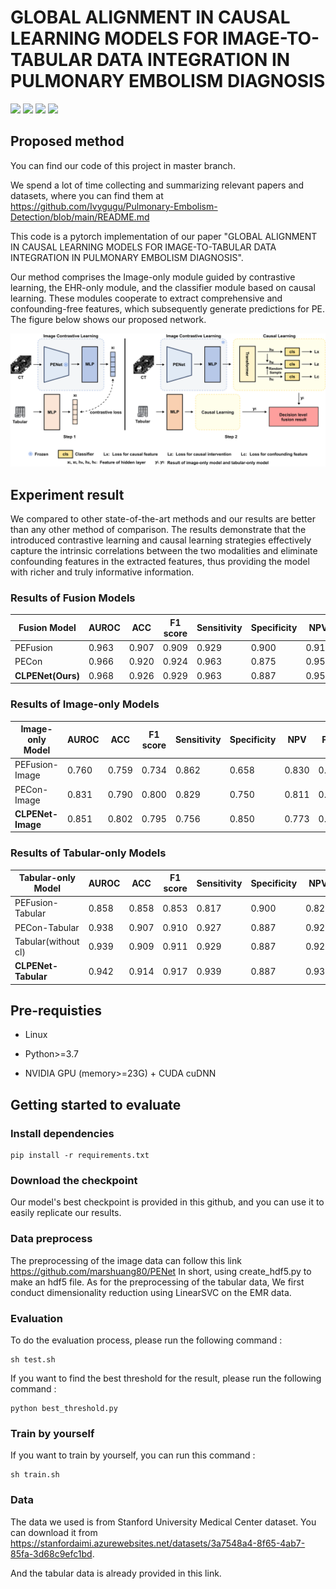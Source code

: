# GLOBAL ALIGNMENT IN CAUSAL LEARNING MODELS FOR IMAGE-TO-TABULAR DATA INTEGRATION IN PULMONARY EMBOLISM DIAGNOSIS

![](https://img.shields.io/badge/-Github-181717?style=flat-square&logo=Github&logoColor=FFFFFF)
![](https://img.shields.io/badge/-Awesome-FC60A8?style=flat-square&logo=Awesome&logoColor=FFFFFF)
![](https://img.shields.io/badge/-Python-3776AB?style=flat-square&logo=Python&logoColor=FFFFFF)
![](https://img.shields.io/badge/-Pytorch-EE4C2C?style=flat-square&logo=Pytorch&logoColor=FFFFFF)

## Proposed method
You can find our code of this project in master branch.

We spend a lot of time collecting and summarizing relevant papers and datasets, where you can find them at https://github.com/Ivygugu/Pulmonary-Embolism-Detection/blob/main/README.md

This code is a pytorch implementation of our paper "GLOBAL ALIGNMENT IN CAUSAL LEARNING MODELS FOR IMAGE-TO-TABULAR DATA INTEGRATION IN PULMONARY EMBOLISM DIAGNOSIS".

Our method comprises the Image-only module guided by contrastive learning, the EHR-only module, and the classifier module based on causal learning. These modules cooperate to extract comprehensive and confounding-free features, which subsequently generate predictions for PE. The figure below shows our proposed network.

![image](images/ICIP2024_model.png)

 ## Experiment result
   We compared to other state-of-the-art methods and our results are better than any other method of comparison. The results demonstrate that the introduced contrastive learning and causal learning strategies effectively capture the intrinsic correlations between the two modalities and eliminate confounding features in the extracted features, thus providing the model with richer and truly informative information.

### Results of Fusion Models
<table>
<thead>
  <tr>
    <th>Fusion Model</th>
    <th>AUROC</th>
    <th>ACC</th>
    <th>F1 score</th>
    <th>Sensitivity</th>
    <th>Specificity</th>
    <th>NPV</th>
    <th>PPV</th>
  </tr>
</thead>
<tbody>
  <tr>
    <td>PEFusion</td>
    <td>0.963</td>
    <td>0.907</td>
    <td>0.909</td>
    <td>0.929</td>
    <td>0.900</td>
    <td>0.911</td>
    <td>0.890</td>
  </tr>
  <tr>
    <td>PECon</td>
    <td>0.966</td>
    <td>0.920</td>
    <td>0.924</td>
    <td>0.963</td>
    <td>0.875</td>
    <td>0.959</td>
    <td>0.888</td>
  </tr>
  <tr>
    <td><b>CLPENet(Ours)</b></td>
    <td>0.968</td>
    <td>0.926</td>
    <td>0.929</td>
    <td>0.963</td>
    <td>0.887</td>
    <td>0.959</td>
    <td>0.898</td>
  </tr>
</tbody>
</table>

### Results of Image-only Models
<table>
<thead>
  <tr>
    <th>Image-only Model</th>
    <th>AUROC</th>
    <th>ACC</th>
    <th>F1 score</th>
    <th>Sensitivity</th>
    <th>Specificity</th>
    <th>NPV</th>
    <th>PPV</th>
  </tr>
</thead>
<tbody>
  <tr>
    <td>PEFusion-Image</td>
    <td>0.760</td>
    <td>0.759</td>
    <td>0.734</td>
    <td>0.862</td>
    <td>0.658</td>
    <td>0.830</td>
    <td>0.711</td>
  </tr>
  <tr>
    <td>PECon-Image</td>
    <td>0.831</td>
    <td>0.790</td>
    <td>0.800</td>
    <td>0.829</td>
    <td>0.750</td>
    <td>0.811</td>
    <td>0.773</td>
  </tr>
  <tr>
    <td><b>CLPENet-Image</b></td>
    <td>0.851</td>
    <td>0.802</td>
    <td>0.795</td>
    <td>0.756</td>
    <td>0.850</td>
    <td>0.773</td>
    <td>0.838</td>
  </tr>
</tbody>
</table>

### Results of Tabular-only Models
<table>
<thead>
  <tr>
    <th>Tabular-only Model</th>
    <th>AUROC</th>
    <th>ACC</th>
    <th>F1 score</th>
    <th>Sensitivity</th>
    <th>Specificity</th>
    <th>NPV</th>
    <th>PPV</th>
  </tr>
</thead>
<tbody>
  <tr>
    <td>PEFusion-Tabular</td>
    <td>0.858</td>
    <td>0.858</td>
    <td>0.853</td>
    <td>0.817</td>
    <td>0.900</td>
    <td>0.827</td>
    <td>0.893</td>
  </tr>
  <tr>
    <td>PECon-Tabular</td>
    <td>0.938</td>
    <td>0.907</td>
    <td>0.910</td>
    <td>0.927</td>
    <td>0.887</td>
    <td>0.922</td>
    <td>0.894</td>
  </tr>
  <tr>
    <td>Tabular(without cl)</td>
    <td>0.939</td>
    <td>0.909</td>
    <td>0.911</td>
    <td>0.929</td>
    <td>0.887</td>
    <td>0.922</td>
    <td>0.894</td>
  </tr>
  <tr>
    <td><b>CLPENet-Tabular</b></td>
    <td>0.942</td>
    <td>0.914</td>
    <td>0.917</td>
    <td>0.939</td>
    <td>0.887</td>
    <td>0.934</td>
    <td>0.895</td>
  </tr>
</tbody>
</table>

## Pre-requisties
* Linux

* Python>=3.7

* NVIDIA GPU (memory>=23G) + CUDA cuDNN

## Getting started to evaluate
### Install dependencies
```
pip install -r requirements.txt
```
### Download the checkpoint
Our model's best checkpoint is provided in this github, and you can use it to easily replicate our results.

### Data preprocess
The preprocessing of the image data can follow this link https://github.com/marshuang80/PENet
 In short, using create_hdf5.py to make an hdf5 file. As for the preprocessing of the tabular data, We first conduct dimensionality reduction using LinearSVC on the EMR data.

### Evaluation
To do the evaluation process, please run the following command :
```
sh test.sh
```
If you want to find the best threshold for the result, please run the following command :
```
python best_threshold.py
```

### Train by yourself
If you want to train by yourself, you can run this command :
```
sh train.sh
```

### Data
The data we used is from Stanford University Medical Center dataset. You can download it from https://stanfordaimi.azurewebsites.net/datasets/3a7548a4-8f65-4ab7-85fa-3d68c9efc1bd.

And the tabular data is already provided in this link.
